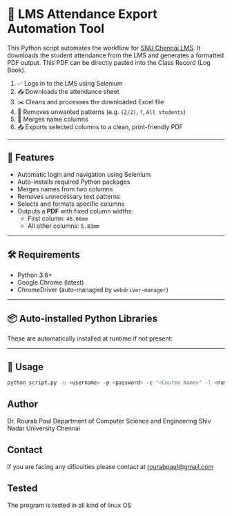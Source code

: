 # 📘 LMS Attendance Export Automation Tool
This Python script automates the workflow for [SNU Chennai LMS](https://lms.snuchennai.edu.in). It downloads the student attendance from the LMS and generates a formatted PDF output. This PDF can be directly pasted into the Class Record (Log Book).


1. ✅ Logs in to the LMS using Selenium
2. 📥 Downloads the attendance sheet
3. ✂️ Cleans and processes the downloaded Excel file
4. 🧹 Removes unwanted patterns (e.g. `(2/2)`, `?`, `All students`)
5. 🧬 Merges name columns
6. 📤 Exports selected columns to a clean, print-friendly PDF

---

## 🚀 Features

- Automatic login and navigation using Selenium
- Auto-installs required Python packages
- Merges names from two columns
- Removes unnecessary text patterns
- Selects and formats specific columns
- Outputs a **PDF** with fixed column widths:
  - First column: `46.66mm`
  - All other columns: `5.83mm`

---

## 🛠️ Requirements

- Python 3.6+
- Google Chrome (latest)
- ChromeDriver (auto-managed by `webdriver-manager`)

---

## 📦 Auto-installed Python Libraries

These are automatically installed at runtime if not present:


---

## 🧾 Usage

```bash
python script.py -u <username> -p <password> -c "<Course Name>" -l <number_of_lectures>
```
## Author
Dr. Rourab Paul
Department of Computer Science and Engineering
Shiv Nadar University Chennai

## Contact
If you are facing any dificulties please contact at rourabpaul@gmail.com


## Tested
The program is tested in all kind of linux OS

